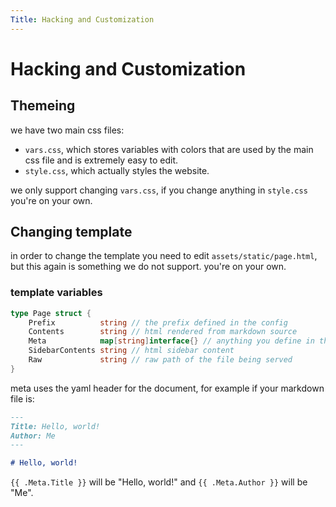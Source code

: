 ```yaml
---
Title: Hacking and Customization
---
```


# Hacking and Customization

## Themeing

we have two main css files:

- `vars.css`, which stores variables with colors that are used by the main css file and is extremely easy to edit.
- `style.css`, which actually styles the website.

we only support changing `vars.css`, if you change anything in `style.css` you're on your own.

## Changing template

in order to change the template you need to edit `assets/static/page.html`, but this again is something we do not support. you're on your own.

### template variables

```go
type Page struct {
	Prefix          string // the prefix defined in the config
	Contents        string // html rendered from markdown source
	Meta            map[string]interface{} // anything you define in the yaml header, look below
	SidebarContents string // html sidebar content
	Raw             string // raw path of the file being served
}
```

meta uses the yaml header for the document, for example if your markdown file is:

```md
---
Title: Hello, world!
Author: Me
---

# Hello, world!
```

`{{ .Meta.Title }}` will be "Hello, world!" and `{{ .Meta.Author }}` will be "Me".